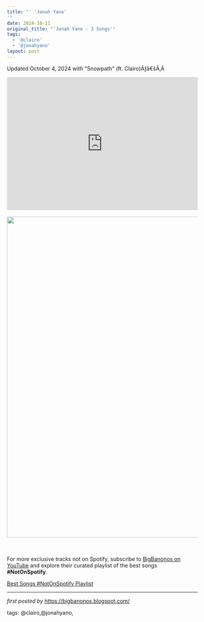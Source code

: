 ```yaml
---
title: "' 'Jonah Yano'
'"
date: 2024-10-11
original_title: "'Jonah Yano - 3 Songs'"
tags:
  - '@clairo'
  - '@jonahyano'
layout: post
---
```

<p>Updated October 4, 2024 with "Snowpath" (ft. Clairo)Ãƒâ€šÃ‚Â </p>
<iframe allow="autoplay; clipboard-write; encrypted-media; fullscreen; picture-in-picture" allowfullscreen="" frameborder="0" height="352" loading="lazy" src="https://open.spotify.com/embed/playlist/66yPxWS31hgMsmYsDzXKqy?utm_source=generator" width="100%"></iframe><div><br /></div><div class="separator" ><a href="https://cdn.prod.website-files.com/6633ab01b327988d50950e73/6695632c115b1e750dc5c660_Jonah%20Yano.jpg" imageanchor="1"><img border="0" data-original-height="849" data-original-width="1280" height="849" src="https://cdn.prod.website-files.com/6633ab01b327988d50950e73/6695632c115b1e750dc5c660_Jonah%20Yano.jpg" width="1280" /></a></div><br /><div><br /></div>

<!--Subscribe and Playlist Links-->
<div>
    <p>For more exclusive tracks not on Spotify, subscribe to <a href="https://www.youtube.com/@BigBanonos" target="_blank">BigBanonos on YouTube</a> and explore their curated playlist of the best songs <strong>#NotOnSpotify</strong>.</p>
    <p><a href="https://www.youtube.com/playlist?list=PLtuNtuTatqI0kFahUCbtbfenC_ET5O_tr" target="_blank">Best Songs #NotOnSpotify Playlist<br /></a></p></div>

<hr />

<p><em>first posted by</em> <a href="https://bigbanonos.blogspot.com/" rel="noopener" target="_new">https://bigbanonos.blogspot.com/</a></p>

<p>tags: @clairo,@jonahyano,</p>
